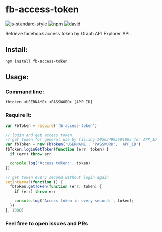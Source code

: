 # fb-access-token

[![js-standard-style](https://img.shields.io/badge/code%20style-standard-brightgreen.svg?style=flat)](https://github.com/feross/standard)
[![npm](https://img.shields.io/npm/v/fb-access-token.svg)](https://www.npmjs.com/package/fb-access-token)
[![david](https://david-dm.org/davidyen1124/fb-access-token.svg)](https://david-dm.org/davidyen1124/fb-access-token)

Retrieve facebook access token by Graph API Explorer API.


## Install:
```
npm install fb-access-token
```

## Usage:

### Command line:

```
fbtoken <USERNAME> <PASSWORD> [APP_ID]
```

### Require It:

```javascript
var FbToken = require('fb-access-token')

// login and get access token
// get token for general use by filling 145634995501895 for APP_ID
var fbToken = new FbToken('USERNAME', 'PASSWORD', 'APP_ID')
fbToken.loginGetToken(function (err, token) {
  if (err) throw err

  console.log('Access token:', token)
})

// get token every second without login again
setInterval(function () {
  fbToken.getToken(function (err, token) {
    if (err) throw err

    console.log('Access token in every second:', token);
  })
}, 1000)

```

### Feel free to open issues and PRs
